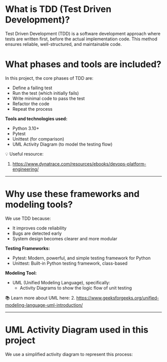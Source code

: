 # What is TDD (Test Driven Development)?

Test Driven Development (TDD) is a software development approach where tests are written first, before the actual implementation code. This method ensures reliable, well-structured, and maintainable code.

# What phases and tools are included?

In this project, the core phases of TDD are:

- Define a failing test
- Run the test (which initially fails)
- Write minimal code to pass the test
- Refactor the code
- Repeat the process

**Tools and technologies used:**
- Python 3.10+
- Pytest
- Unittest (for comparison)
- UML Activity Diagram (to model the testing flow)

💡 Useful resource:
1. https://www.dynatrace.com/resources/ebooks/devops-platform-engineering/

---

# Why use these frameworks and modeling tools?

We use TDD because:

- It improves code reliability
- Bugs are detected early
- System design becomes clearer and more modular

**Testing Frameworks:**
- Pytest: Modern, powerful, and simple testing framework for Python
- Unittest: Built-in Python testing framework, class-based

**Modeling Tool:**
- UML (Unified Modeling Language), specifically:
  - Activity Diagrams to show the logic flow of unit testing

📚 Learn more about UML here:
2. https://www.geeksforgeeks.org/unified-modeling-language-uml-introduction/

---

# UML Activity Diagram used in this project

We use a simplified activity diagram to represent this process:

